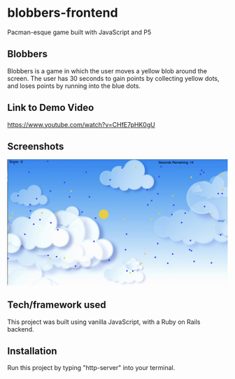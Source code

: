 # blobbers-frontend
Pacman-esque game built with JavaScript and P5

## Blobbers
Blobbers is a game in which the user moves a yellow blob around the screen. The user has 30 seconds to gain points by collecting yellow dots, and loses points by running into the blue dots.

## Link to Demo Video
https://www.youtube.com/watch?v=CHfE7pHK0gU

## Screenshots
![blobbers screenshot](https://github.com/jralorro93/blobbers-frontend/blob/master/assets/BlobbersScreenshot.png "Blobbers Screenshot")

## Tech/framework used
This project was built using vanilla JavaScript, with a Ruby on Rails backend.

## Installation
Run this project by typing "http-server" into your terminal.
